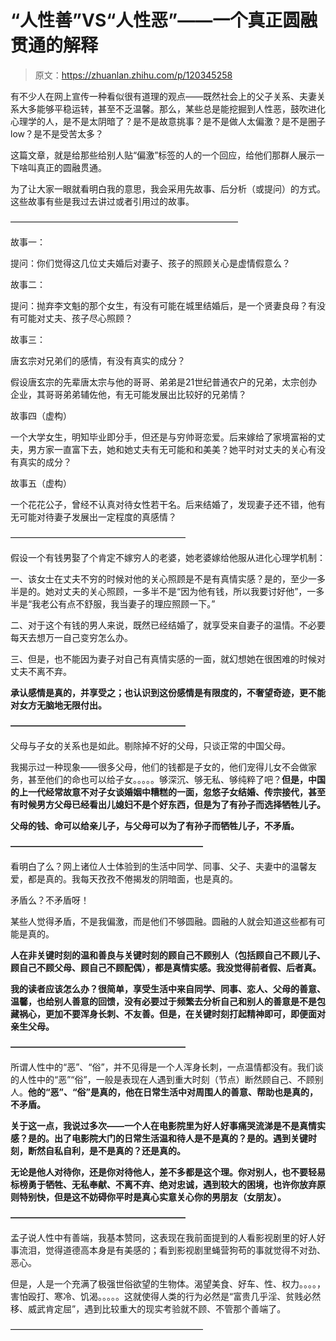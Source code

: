 # “人性善”VS“人性恶”——一个真正圆融贯通的解释

> 原文：<https://zhuanlan.zhihu.com/p/120345258>

有不少人在网上宣传一种看似很有道理的观点——既然社会上的父子关系、夫妻关系大多能够平稳运转，甚至不乏温馨。那么，某些总是能挖掘到人性恶，鼓吹进化心理学的人，是不是太阴暗了？是不是故意挑事？是不是做人太偏激？是不是圈子low？是不是受苦太多？

这篇文章，就是给那些给别人贴“偏激”标签的人的一个回应，给他们那群人展示一下啥叫真正的圆融贯通。

为了让大家一眼就看明白我的意思，我会采用先故事、后分析（或提问）的方式。这些故事有些是我过去讲过或者引用过的故事。

——————————————————————————

故事一：

[](https://www.zhihu.com/question/38680028/answer/583781719)

提问：你们觉得这几位丈夫婚后对妻子、孩子的照顾关心是虚情假意么？

故事二：

[](https://link.zhihu.com/?target=http%3A//phtv.ifeng.com/a/20160427/41600641_1.shtml)

提问：抛弃李文魁的那个女生，有没有可能在城里结婚后，是一个贤妻良母？有没有可能对丈夫、孩子尽心照顾？

故事三：

[](https://link.zhihu.com/?target=https%3A//www.sohu.com/a/321514470_494468)

唐玄宗对兄弟们的感情，有没有真实的成分？

假设唐玄宗的先辈唐太宗与他的哥哥、弟弟是21世纪普通农户的兄弟，太宗创办企业，其哥哥弟弟辅佐他，有无可能发展出比较好的兄弟情？

故事四（虚构）

一个大学女生，明知毕业即分手，但还是与穷帅哥恋爱。后来嫁给了家境富裕的丈夫，男方家一直富下去，她和她丈夫有无可能和和美美？她平时对丈夫的关心有没有真实的成分？

故事五（虚构）

一个花花公子，曾经不认真对待女性若干名。后来结婚了，发现妻子还不错，他有无可能对待妻子发展出一定程度的真感情？

————————————————————

假设一个有钱男娶了个肯定不嫁穷人的老婆，她老婆嫁给他服从进化心理学机制：

一、该女士在丈夫不穷的时候对他的关心照顾是不是有真情实感？是的，至少一多半是的。她对丈夫的关心照顾，一多半不是“因为他有钱，所以我要讨好他”，一多半是“我老公有点不舒服，我当妻子的理应照顾一下。”

二、对于这个有钱的男人来说，既然已经结婚了，就享受来自妻子的温情。不必要每天去想万一自己变穷怎么办。

三、但是，也不能因为妻子对自己有真情实感的一面，就幻想她在很困难的时候对丈夫不离不弃。

**承认感情是真的，并享受之；也认识到这份感情是有限度的，不奢望奇迹，更不能对女方无脑地无限付出。**

**————————————————————**

父母与子女的关系也是如此。剔除掉不好的父母，只谈正常的中国父母。

我揭示过一种现象——很多父母，他们的钱都是子女的，他们宠得儿女不会做家务，甚至他们的命也可以给子女。。。。。够深沉、够无私、够纯粹了吧？**但是，中国的上一代经常故意不对子女谈婚姻中糟糕的一面，忽悠子女结婚、传宗接代，甚至有时候男方父母已经看出儿媳妇不是个好东西，但是为了有孙子而选择牺牲儿子。**

**父母的钱、命可以给亲儿子，与父母可以为了有孙子而牺牲儿子，不矛盾。**

**——————————————————————**

看明白了么？网上诸位人士体验到的生活中同学、同事、父子、夫妻中的温馨友爱，都是真的。我每天孜孜不倦揭发的阴暗面，也是真的。

矛盾么？不矛盾呀！

某些人觉得矛盾，不是我偏激，而是他们不够圆融。圆融的人就会知道这些都有可能是真的。

**人在非关键时刻的温和善良与关键时刻的顾自己不顾别人（包括顾自己不顾儿子、顾自己不顾父母、顾自己不顾配偶），都是真情实感。我没觉得前者假、后者真。**

**我的读者应该怎么办？很简单，享受生活中来自同学、同事、恋人、父母的善意、温馨，也给别人善意的回馈，没有必要过于频繁去分析自己和别人的善意是不是包藏祸心，更加不要浑身长刺、不友善。但是，在关键时刻打起精神即可，即便面对亲生父母。**

**————————————————————**

所谓人性中的“恶”、“俗”，并不见得是一个人浑身长刺，一点温情都没有。我们谈的人性中的“恶”“俗”，一般是表现在人遇到重大时刻（节点）断然顾自己、不顾别人。**他的“恶”、“俗”是真的，他在日常生活中对周围人的善意、帮助也是真的，不矛盾。**

**关于这一点，我说过多次——一个人在电影院里为好人好事痛哭流涕是不是真情实感？是的。出了电影院大门的日常生活温和待人是不是真的？是的。遇到关键时刻，断然自私自利，是不是真的？还是真的。**

**无论是他人对待你，还是你对待他人，差不多都是这个理。你对别人，也不要轻易标榜勇于牺牲、无私奉献、不离不弃、绝对忠诚，遇到较大的困境，也许你放弃原则特别快，但是这不妨碍你平时是真心实意关心你的男朋友（女朋友）。**

**————————————————————**

孟子说人性中有善端，我基本赞同，这表现在我前面提到的人看影视剧里的好人好事流泪，觉得道德高本身是有美感的；看到影视剧里蝇营狗苟的事就觉得不对劲、恶心。

但是，人是一个充满了极强世俗欲望的生物体。渴望美食、好车、性、权力。。。。，害怕殴打、寒冷、饥渴。。。。。这就使得人类的行为必然是“富贵几乎淫、贫贱必然移、威武肯定屈”，遇到比较重大的现实考验就不顾、不管那个善端了。

——————————————————————